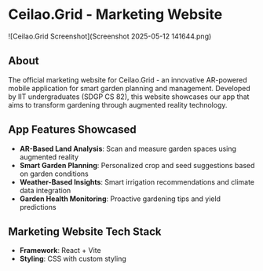 # Ceilao.Grid - Marketing Website
![Ceilao.Grid Screenshot](Screenshot 2025-05-12 141644.png)

## About

The official marketing website for Ceilao.Grid - an innovative AR-powered mobile application for smart garden planning and management. Developed by IIT undergraduates (SDGP CS 82), this website showcases our app that aims to transform gardening through augmented reality technology.

## App Features Showcased

- **AR-Based Land Analysis**: Scan and measure garden spaces using augmented reality
- **Smart Garden Planning**: Personalized crop and seed suggestions based on garden conditions
- **Weather-Based Insights**: Smart irrigation recommendations and climate data integration
- **Garden Health Monitoring**: Proactive gardening tips and yield predictions


## Marketing Website Tech Stack

- **Framework**: React + Vite
- **Styling**: CSS with custom styling

